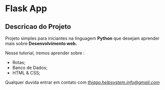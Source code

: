 
# Flask App 
## Descricao do Projeto 



Projeto simples para iniciantes na linguagem **Python** que desejam aprender mais sobre **Desenvolvimento web.** 

Nesse tutorial, iremos aprender sobre :

* Rotas;
* Banco de Dados;
* HTML & CSS;

Qualquer duvida entrar em contato com *thiago.helpsystem.info@gmail.com*









